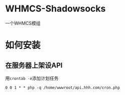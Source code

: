 # WHMCS-Shadowsocks
一个WHMCS模组

# 如何安装

## 在服务器上架设API
用`crontab -e`添加计划任务

    0 0 1 * * php -q /home/wwwroot/api.hhh.com/cron.php
